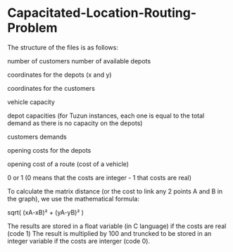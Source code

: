 # Capacitated-Location-Routing-Problem

The structure of the files is as follows:


number of customers
number of available depots

coordinates for the depots (x and y)

coordinates for the customers

vehicle capacity

depot capacities (for Tuzun instances, each one is equal to the total demand as there is no capacity on the depots)

customers demands

opening costs for the depots

opening cost of a route (cost of a vehicle)

0 or 1 (0 means that the costs are integer - 1 that costs are real)


To calculate the matrix distance (or the cost to link any 2 points A and B in the graph), we use the mathematical formula:

sqrt( (xA-xB)² + (yA-yB)² )

The results are stored in a float variable (in C language) if the costs are real (code 1)
The result is multiplied by 100 and truncked to be stored in an integer variable if the costs are interger (code 0).